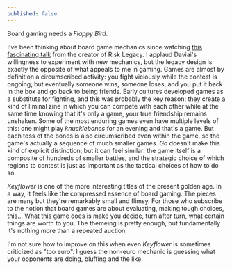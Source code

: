 ```yaml
---
published: false
---
```


Board gaming needs a *Flappy Bird*.

I've been thinking about board game mechanics since watching [this fascinating talk](http://vimeo.com/82383614) from the creator of Risk Legacy. I applaud Daviai's willingness to experiment with new mechanics, but the legacy design is exactly the opposite of what appeals to me in gaming. Games are almost by definition a circumscribed activity: you fight viciously while the contest is ongoing, but eventually someone wins, someone loses, and you put it back in the box and go back to being friends. Early cultures developed games as a substitute for fighting, and this was probably the key reason: they create a kind of liminal zine in which you can compete with each other while at the same time knowing that it's only a game, your true friendship remains unshaken. Some of the most enduring games even have multiple levels of this: one might play *knucklebones* for an evening and that's a game. But each toss of the bones is also circumscribed even within the game, so the game's actually a sequence of much smaller games. *Go* doesn't make this kind of explicit distinction, but it can feel similar: the game itself is a composite of hundreds of smaller battles, and the strategic choice of which regions to contest is just as important as the tactical choices of how to do so.

*Keyflower* is one of the more interesting titles of the present golden age. In a way, it feels like the compressed essence of board gaming. The pieces are many but they're remarkably small and flimsy. For those who subscribe to the notion that board games are about evaluating, making tough choices, this... What this game does is make you decide, turn after turn, what certain things are worth to you. The themeing is pretty enough, but fundamentally it's nothing more than a repeated auction.

I'm not sure how to improve on this when even *Keyflower* is sometimes criticized as "too euro". I guess the non-euro mechanic is guessing what your opponents are doing, bluffing and the like.